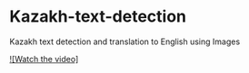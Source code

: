 # Kazakh-text-detection
Kazakh text detection and translation to English using Images

[![Watch the video]](https://www.youtube.com/watch?v=-93d8AXV8iM&t=1s)

